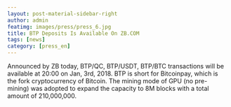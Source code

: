 ```yaml
---
layout: post-material-sidebar-right
author: admin
featimg: images/press/press_6.jpg
title: BTP Deposits Is Available On ZB.COM
tags: [news]
category: [press_en]
---
```


Announced by ZB today, BTP/QC, BTP/USDT, BTP/BTC transactions will be available at 20:00 on Jan, 3rd, 2018. BTP is short for Bitcoinpay, which is the fork cryptocurrency of Bitcoin. The mining mode of GPU (no pre-mining) was adopted to expand the capacity to 8M blocks with a total amount of 210,000,000.
